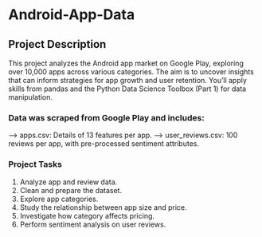 # Android-App-Data
## Project Description
This project analyzes the Android app market on Google Play, exploring over 10,000 apps across various categories. The aim is to uncover insights that can inform strategies for app growth and user retention. You’ll apply skills from pandas and the Python Data Science Toolbox (Part 1) for data manipulation.

### Data was scraped from Google Play and includes:
--> apps.csv: Details of 13 features per app.
--> user_reviews.csv: 100 reviews per app, with pre-processed sentiment attributes.

### Project Tasks
1. Analyze app and review data.
2. Clean and prepare the dataset.
3. Explore app categories.
4. Study the relationship between app size and price.
5. Investigate how category affects pricing.
6. Perform sentiment analysis on user reviews.
